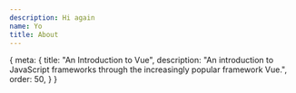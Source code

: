 ```yaml
---
description: Hi again
name: Yo
title: About
---
```


<route>
{
	meta: {
		title: "An Introduction to Vue",
		description: "An introduction to JavaScript frameworks through the increasingly popular framework Vue.",
		order: 50,
	}
}
</route>


<Title :title="$route.meta.title" :description="$route.meta.description" />

Let's do a little recap of everything we've learned so far.

We learned:
- Why JavaScript had a difficult start
- What new features modern JavaScript offers
- What new browser APIs we can take advantage of
- What modern application development looks like

But we still don't know how to *actually* build modern frontend JavaScript applications. We know the language features and the tools, so let's look at how frameworks can help us build applications. Specifically, let's look at Vue.

> Vue (pronounced /vjuː/, like view) is a progressive framework for building user interfaces.

This isn't a tutorial for Vue; the documentation for Vue does a better job at that than I ever could. Instead, I want to talk about frontend JavaScript frameworks in more generic terms, but it helps to use Vue as an example.



- What is a framework
- What is Vue
  - Progressive
  - Tooling + additional libraries = SPA
- Typical features of a front-end JavaScript framework
  - Reactivity
    - Automatically updating DOM
    - Watchers / computed properties
  - Templating
    - Expressions
    - Conditionals
    - Loops
    - Prop binding
    - Event handling
  - Componization
    - Props in, events out
    - Nested components
  - Life cycle hooks
  - State management
  - Routing
- Developer tools
- Vue ecosystem
  - CLI / Vite
  - Libraries / Components
  - Nuxt